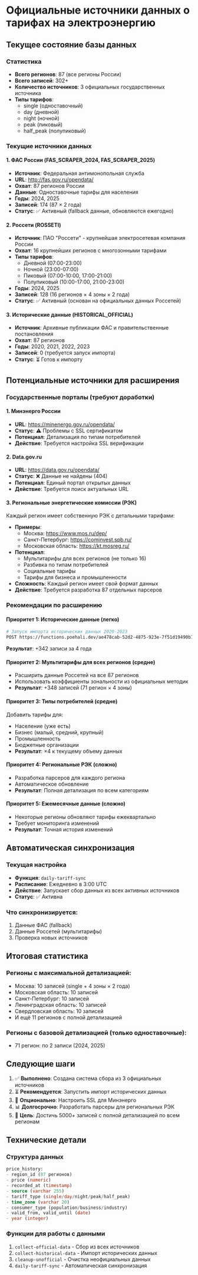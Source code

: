 # Официальные источники данных о тарифах на электроэнергию

## Текущее состояние базы данных

### Статистика
- **Всего регионов**: 87 (все регионы России)
- **Всего записей**: 302+
- **Количество источников**: 3 официальных государственных источника
- **Типы тарифов**: 
  - single (одноставочный)
  - day (дневной)
  - night (ночной)
  - peak (пиковый)
  - half_peak (полупиковый)

### Текущие источники данных

#### 1. ФАС России (FAS_SCRAPER_2024, FAS_SCRAPER_2025)
- **Источник**: Федеральная антимонопольная служба
- **URL**: http://fas.gov.ru/opendata/
- **Охват**: 87 регионов России
- **Данные**: Одноставочные тарифы для населения
- **Годы**: 2024, 2025
- **Записей**: 174 (87 × 2 года)
- **Статус**: ✅ Активный (fallback данные, обновляются ежегодно)

#### 2. Россети (ROSSETI)
- **Источник**: ПАО "Россети" - крупнейшая электросетевая компания России
- **Охват**: 16 крупнейших регионов с многозонными тарифами
- **Типы тарифов**: 
  - Дневной (07:00-23:00)
  - Ночной (23:00-07:00)
  - Пиковый (07:00-10:00, 17:00-21:00)
  - Полупиковый (10:00-17:00, 21:00-23:00)
- **Годы**: 2024, 2025
- **Записей**: 128 (16 регионов × 4 зоны × 2 года)
- **Статус**: ✅ Активный (основан на официальных данных Россетей)

#### 3. Исторические данные (HISTORICAL_OFFICIAL)
- **Источник**: Архивные публикации ФАС и правительственные постановления
- **Охват**: 87 регионов
- **Годы**: 2020, 2021, 2022, 2023
- **Записей**: 0 (требуется запуск импорта)
- **Статус**: ⏳ Готов к импорту

## Потенциальные источники для расширения

### Государственные порталы (требуют доработки)

#### 1. Минэнерго России
- **URL**: https://minenergo.gov.ru/opendata/
- **Статус**: ⚠️ Проблемы с SSL сертификатом
- **Потенциал**: Детализация по типам потребителей
- **Действие**: Требуется настройка SSL верификации

#### 2. Data.gov.ru
- **URL**: https://data.gov.ru/opendata/
- **Статус**: ❌ Данные не найдены (404)
- **Потенциал**: Единый портал открытых данных
- **Действие**: Требуется поиск актуальных URL

#### 3. Региональные энергетические комиссии (РЭК)
Каждый регион имеет собственную РЭК с детальными тарифами:
- **Примеры**:
  - Москва: https://www.mos.ru/dep/
  - Санкт-Петербург: https://cominvest.spb.ru/
  - Московская область: https://kt.mosreg.ru/
- **Потенциал**: 
  - Мультитарифы для всех регионов (не только 16)
  - Разбивка по типам потребителей
  - Социальные тарифы
  - Тарифы для бизнеса и промышленности
- **Сложность**: Каждый регион имеет свой формат данных
- **Действие**: Требуется разработка 87 отдельных парсеров

### Рекомендации по расширению

#### Приоритет 1: Исторические данные (легко)
```bash
# Запуск импорта исторических данных 2020-2023
POST https://functions.poehali.dev/ae478cab-52d2-4875-923e-7f51d19490b7
```
**Результат**: +342 записи за 4 года

#### Приоритет 2: Мультитарифы для всех регионов (средне)
- Расширить данные Россетей на все 87 регионов
- Использовать коэффициенты зональности из официальных методик
- **Результат**: +348 записей (71 регион × 4 зоны)

#### Приоритет 3: Типы потребителей (средне)
Добавить тарифы для:
- Население (уже есть)
- Бизнес (малый, средний, крупный)
- Промышленность
- Бюджетные организации
- **Результат**: ×4 к текущему объему данных

#### Приоритет 4: Региональные РЭК (сложно)
- Разработка парсеров для каждого региона
- Автоматическое обновление
- **Результат**: Полная детализация по всем категориям

#### Приоритет 5: Ежемесячные данные (сложно)
- Некоторые регионы обновляют тарифы ежеквартально
- Требует мониторинга изменений
- **Результат**: Точная история изменений

## Автоматическая синхронизация

### Текущая настройка
- **Функция**: `daily-tariff-sync`
- **Расписание**: Ежедневно в 3:00 UTC
- **Действие**: Запускает сбор данных из всех активных источников
- **Статус**: ✅ Активна

### Что синхронизируется:
1. Данные ФАС (fallback)
2. Данные Россетей (мультитарифы)
3. Проверка новых источников

## Итоговая статистика

### Регионы с максимальной детализацией:
- Москва: 10 записей (single + 4 зоны × 2 года)
- Московская область: 10 записей
- Санкт-Петербург: 10 записей
- Ленинградская область: 10 записей
- Свердловская область: 10 записей
- И ещё 11 регионов с полной детализацией

### Регионы с базовой детализацией (только одноставочные):
- 71 регион: по 2 записи (2024, 2025)

## Следующие шаги

1. ✅ **Выполнено**: Создана система сбора из 3 официальных источников
2. ⏳ **Рекомендуется**: Запустить импорт исторических данных
3. 🔄 **Опционально**: Настроить SSL для Минэнерго
4. 📊 **Долгосрочно**: Разработать парсеры для региональных РЭК
5. 🎯 **Цель**: Достичь 5000+ записей с полной детализацией по всем регионам

## Технические детали

### Структура данных
```sql
price_history:
- region_id (87 регионов)
- price (numeric)
- recorded_at (timestamp)
- source (varchar 255)
- tariff_type (single/day/night/peak/half_peak)
- time_zone (varchar 20)
- consumer_type (population/business/industry)
- valid_from, valid_until (date)
- year (integer)
```

### Функции для работы с данными
1. `collect-official-data` - Сбор из всех источников
2. `collect-historical-data` - Импорт исторических данных
3. `cleanup-unofficial` - Очистка неофициальных данных
4. `daily-tariff-sync` - Автоматическая синхронизация
